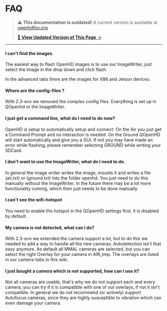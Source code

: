 # FAQ

<!-- LEGACY DOCUMENTATION NOTICE -->
> ⚠️ **This documentation is outdated!** A current version is available at [openhdfpv.org](https://openhdfpv.org)
> 
> [📖 **View Updated Version of This Page** →](https://openhdfpv.org)

---


#### I can't find the images.

The easiest way to flash OpenHD images is to use our ImageWriter, just select the Image in the drop down and click flash.

In the advanced tabs there are the images for X86 and Jetson devices.

#### Where are the config-files ?

With 2.3-evo we removed the complex config files. Everything is set up in QOpenhd or the ImageWriter.

#### I just get a command line, what do I need to do now?

OpenHD is setup to automatically setup and connect. On the Air you just get a Command Prompt and no interaction is needed.
On the Ground QOpenHD will start automatically and give you a GUI. If not you may have made an error while flashing, please remember selecting GROUND while writing your SDCard.

#### I don't want to use the ImageWriter, what do I need to do.

In general the image writer writes the image, mounts it and writes a file (air.txt) or (ground.txt) into the folder openhd. You just need to do this manually without the ImageWriter. In the future there may be a lot more functionality coming, which then just needs to be done manually.

#### I can't see the wifi-hotspot

You need to enable the hotspot in the QOpenHD settings first, it is disabled by default.

#### My camera is not detected, what can I do?

With 2.3-evo we extended the camera support a lot, but to do this we needed to add a way to handle all the new cameras. Autodetection isn't that easy anymore.
As default all MMAL cameras are selected, but you can select the right Overlay for your camera in AIR_tmp.
The overlays are listed in our camera-tabs in this wiki.

#### I just bought a camera which is not supported, how can I use it?

Not all cameras are usable, that's why we do not support each and every camera, you can try if it is compatible with one of our overlays, if not it isn't compatible.
In general we do not recommend (or actively) support Autofocus cameras, since they are highly susceptible to vibration which can even damage your camera.



